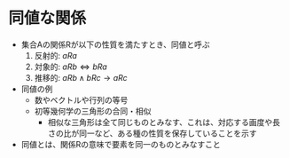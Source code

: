 # 同値な関係

- 集合Aの関係Rが以下の性質を満たすとき、同値と呼ぶ
  1. 反射的: $aRa$
  2. 対象的: $aRb \iff bRa$
  3. 推移的: $aRb \land bRc \to aRc$
- 同値の例
  - 数やベクトルや行列の等号
  - 初等幾何学の三角形の合同・相似
    - 相似な三角形は全て同じものとみなす、これは、対応する画度や長さの比が同一など、ある種の性質を保存していることを示す
- 同値とは、関係Rの意味で要素を同一のものとみなすこと
